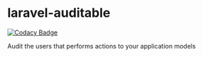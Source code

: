 # laravel-auditable

[![Codacy Badge](https://api.codacy.com/project/badge/Grade/ce2465b95e8240e2937dd519674bde5b)](https://app.codacy.com/gh/skore/laravel-auditable?utm_source=github.com&utm_medium=referral&utm_content=skore/laravel-auditable&utm_campaign=Badge_Grade_Dashboard)

Audit the users that performs actions to your application models

